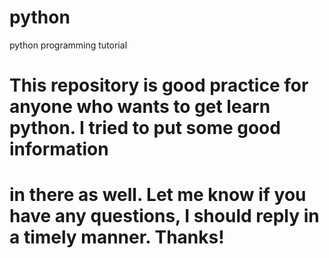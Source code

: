 # python
python programming tutorial



# This repository is good practice for anyone who wants to get learn python. I tried to put some good information
# in there as well. Let me know if you have any questions, I should reply in a timely manner. Thanks!
